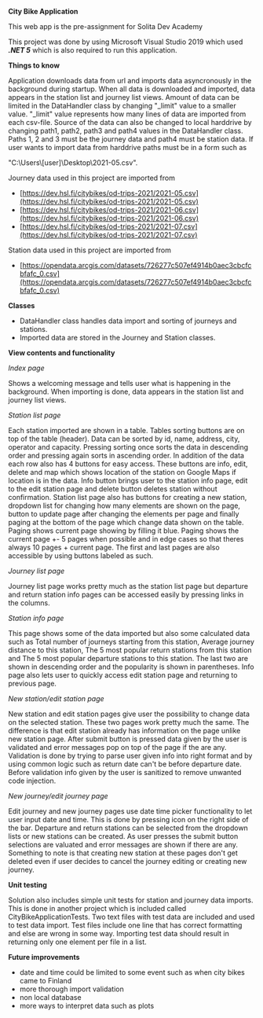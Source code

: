 **City Bike Application**

This web app is the pre-assignment for Solita Dev Academy

This project was done by using Microsoft Visual Studio 2019 which used ***.NET 5*** which is also required to run this application.

**Things to know**

Application downloads data from url and imports data asyncronously in the background during startup. When all data is downloaded and imported, data appears in the station list and journey list views. Amount of data can be limited in the DataHandler class by changing "_limit" value to a smaller value. "_limit" value represents how many lines of data are imported from each csv-file. Source of the data can also be changed to local harddrive by changing path1, path2, path3 and path4 values in the DataHandler class. Paths 1, 2 and 3 must be the journey data and path4 must be station data. If user wants to import data from harddrive paths must be in a form such as

"C:\\Users\\[user]\\Desktop\\2021-05.csv".

Journey data used in this project are imported from
* [https://dev.hsl.fi/citybikes/od-trips-2021/2021-05.csv](https://dev.hsl.fi/citybikes/od-trips-2021/2021-05.csv)
* [https://dev.hsl.fi/citybikes/od-trips-2021/2021-06.csv](https://dev.hsl.fi/citybikes/od-trips-2021/2021-06.csv)
* [https://dev.hsl.fi/citybikes/od-trips-2021/2021-07.csv](https://dev.hsl.fi/citybikes/od-trips-2021/2021-07.csv)

Station data used in this project are imported from
* [https://opendata.arcgis.com/datasets/726277c507ef4914b0aec3cbcfcbfafc_0.csv](https://opendata.arcgis.com/datasets/726277c507ef4914b0aec3cbcfcbfafc_0.csv)

**Classes**
* DataHandler class handles data import and sorting of journeys and stations.
* Imported data are stored in the Journey and Station classes.

**View contents and functionality**

*Index page*

Shows a welcoming message and tells user what is happening in the background. When importing is done, data appears in the station list and journey list views.

*Station list page*

Each station imported are shown in a table. Tables sorting buttons are on top of the table (header). Data can be sorted by id, name, address, city, operator and capacity. Pressing sorting once sorts the data in descending order and pressing again sorts in ascending order. In addition of the data each row also has 4 buttons for easy access. These buttons are info, edit, delete and map which shows location of the station on Google Maps if location is in the data. Info button brings user to the station info page, edit to the edit station page and delete button deletes station without confirmation. Station list page also has buttons for creating a new station, dropdown list for changing how many elements are shown on the page, button to update page after changing the elements per page and finally paging at the bottom of the page which change data shown on the table. Paging shows current page showing by filling it blue. Paging shows the current page +- 5 pages when possible and in edge cases so that theres always 10 pages + current page. The first and last pages are also accessible by using buttons labeled as such.

*Journey list page*

Journey list page works pretty much as the station list page but departure and return station info pages can be accessed easily by pressing links in the columns.

*Station info page*

This page shows some of the data imported but also some calculated data such as Total number of journeys starting from this station, Average journey distance to this station, The 5 most popular return stations from this station and The 5 most popular departure stations to this station. The last two are shown in descending order and the popularity is shown in parentheses. Info page also lets user to quickly access edit station page and returning to previous page.

*New station/edit station page*

New station and edit station pages give user the possibility to change data on the selected station. These two pages work pretty much the same. The difference is that edit station already has information on the page unlike new station page. After submit button is pressed data given by the user is validated and error messages pop on top of the page if the are any. Validation is done by trying to parse user given info into right format and by using common logic such as return date can't be before departure date. Before validation info given by the user is sanitized to remove unwanted code injection. 

*New journey/edit journey page*

Edit journey and new journey pages use date time picker functionality to let user input date and time. This is done by pressing icon on the right side of the bar. Departure and return stations can be selected from the dropdown lists or new stations can be created. As user presses the submit button selections are valuated and error messages are shown if there are any. Something to note is that creating new station at these pages don't get deleted even if user decides to cancel the journey editing or creating new journey.

**Unit testing**

Solution also includes simple unit tests for station and journey data imports. This is done in another project which is included called CityBikeApplicationTests. Two text files with test data are included and used to test data import. Test files include one line that has correct formatting and else are wrong in some way. Importing test data should result in returning only one element per file in a list.

**Future improvements**
* date and time could be limited to some event such as when city bikes came to Finland
* more thorough import validation
* non local database
* more ways to interpret data such as plots










